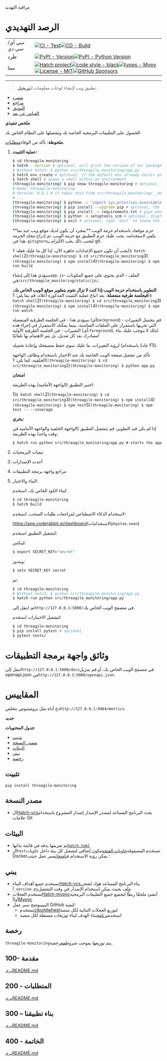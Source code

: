 مراقبة التهديد

# الرصد التهديدي

|             |                                                                                                                                                                                                                                                                                                                                                                                                                                                                                                                                                                                                        |
| ----------- | ------------------------------------------------------------------------------------------------------------------------------------------------------------------------------------------------------------------------------------------------------------------------------------------------------------------------------------------------------------------------------------------------------------------------------------------------------------------------------------------------------------------------------------------------------------------------------------------------------ |
| سي آي/سي دي | [![CI - Test](https://github.com/vanHeemstraSystems/threagile-monitoring/actions/workflows/test.yml/badge.svg)](https://github.com/vanHeemstraSystems/threagile-monitoring/actions/workflows/test.yml)[![CD - Build](https://github.com/vanHeemstraSystems/threagile-monitoring/actions/workflows/build.yml/badge.svg)](https://github.com/vanHeemstraSystems/threagile-monitoring/actions/workflows/build.yml)                                                                                                                                                                                        |
| طَرد        | [![PyPI - Version](https://img.shields.io/pypi/v/threagile-monitoring.svg?logo=pypi&label=PyPI&logoColor=gold)](https://pypi.org/project/threagile-monitoring/)[![PyPI - Python Version](https://img.shields.io/pypi/pyversions/threagile-monitoring.svg?logo=python&label=Python&logoColor=gold)](https://pypi.org/project/threagile-monitoring/)                                                                                                                                                                                                                                                     |
| ميتا        | [![Hatch project](https://img.shields.io/badge/%F0%9F%A5%9A-Hatch-4051b5.svg)](https://github.com/pypa/hatch)[![code style - black](https://img.shields.io/badge/code%20style-black-000000.svg)](https://github.com/psf/black)[![types - Mypy](https://img.shields.io/badge/types-Mypy-blue.svg)](https://github.com/ambv/black)[![License - MIT](https://img.shields.io/badge/license-MIT-9400d3.svg)](https://spdx.org/licenses/)[![GitHub Sponsors](https://img.shields.io/github/sponsors/vanHeemstraSystems?logo=GitHub%20Sponsors&style=social)](https://github.com/sponsors/vanHeemstraSystems) |

* * *

> تطبيق ويب لإنشاء لوحات معلومات لـ[ثريجيل](https://threagile.io).

-   [مسرد](./GLOSSARY.md)
-   [مراجع](./REFERENCES.md)
-   [التوثيق](./DOCUMENTATION.md)
-   [القياس عن بعد](./TELEMETRY.md)

**ملخص تنفيذي**

الحصول على التعليمات البرمجية الخاصة بك وتشغيلها على النظام الخاص بك.

**ملحوظة**: تأكد من الوفاء[متطلبات](./200/README.md).

1.  **عملية التثبيت:**

    ```bash
    $ cd threagile-monitoring
    $ hatch --version # optional, will print the version of our package to the terminal without modifying the source directory (e.g. `0.0.1`).
    # Without hatch: $ python src/threagile_monitoring/app.py
    $ hatch env create # optional, if the default env already exists you will be told
    $ hatch shell # spawn a shell within an environment
    (threagile-monitoring) $ pip show threagile-monitoring # optional, shows the project details, here 'threagile-monitoring', from `pyproject.toml`
    # Name: threagile-monitoring
    # Version: 0.0.1 # it takes this from src/threagile_monitoring/__about__.py
    # ...
    (threagile-monitoring) $ python -c "import sys;print(sys.executable)" # optional, see where your environment's python is located
    (threagile-monitoring) $ pip install --upgrade pip # optional, the `run` command allows you to execute commands in an environment as if you had already entered it.
    (threagile-monitoring) $ pip install -r requirements.txt # pipx won't do this
    (threagile-monitoring) $ python -m setuptools_scm # optional, display the version of our package and perform any side-effects like writing to a file. (here: `_version.py`)
    (threagile-monitoring) $ exit # optional, type `exit` to leave the environment
    ```

    **حزم موقعك باستخدام حزمة الويب:**بمجرد أن يكون لديك موقع ويب جيد بما يكفي لاستخدامه، يجب عليك حزم التطبيق مع حزمة الويب. تم إدراج مجلد الحزمة هذا في`.gitignore`لتجنب ذلك يجب الالتزام بـ git.

    يجب أن تكون جميع الإعدادات جاهزة الآن، لذا كل ما عليك فعله:
    1)`$ hatch shell`2)`(threagile-monitoring) $ cd src/threagile_monitoring`3)`(threagile-monitoring) $ npm install`4)`(threagile-monitoring) $ npm run build`

    سيؤدي هذا إلى إنشاء`app.js`الملف - الذي يحتوي على جميع المكونات - في`/src/threagile_monitoring/static/js/`.

    **التطوير باستخدام حزمة الويب:**إذا كنت لا تزال تقوم بتطوير موقع الويب الخاص بك، في**جلسة طرفية منفصلة**، بعد اتباع عملية التثبيت المذكورة أعلاه، قم بما يلي:
    1)`$ hatch shell`2)`(threagile-monitoring) $ cd src/threagile_monitoring`3)`(threagile-monitoring) $ npm install`4)`(threagile-monitoring) $ npm run watch`

    سيؤدي هذا - في الجلسة الطرفية المنفصلة (أي`background`) - قم بتحميل التغييرات التي تجريها باستمرار على الملفات المناسبة، بينما يمكنك الاستمرار في إجراء هذه التغييرات - في الجلسة الطرفية الأولية (أي:`foreground`). لذلك لا يتوجب عليك بناء مصادرك بعد كل تعديل، بل يتم الاهتمام بها تلقائيًا!

    لرؤية التغييرات، ما عليك سوى حفظ متصفحك وإعادة تحميله (عادةً باستخدام F5).

    تأكد من تشغيل صفحة الويب الخاصة بك عند الاختبار باستخدام وظائف الواجهة الخلفية، كما يلي:
    1)`(threagile-monitoring) $ cd src/threagile_monitoring`2)`(threagile-monitoring) $ python app.py`

    **امتحان**

    اختبر التطبيق (الواجهة الأمامية) بهذه الطريقة:

    1)`$ hatch shell`2)`(threagile-monitoring) $ cd src/threagile_monitoring`3)`(threagile-monitoring) $ npm install`4)`(threagile-monitoring) $ npm test`5)`(threagile-monitoring) $ npm test -- --coverage`

    **يجري:**

    إذا لم يكن قيد التطوير، قم بتشغيل التطبيق (الواجهة الخلفية والواجهة الأمامية في وقت واحد) بهذه الطريقة:

        $ hatch run python src/threagile_monitoring/app.py # starts the app 

2.  تبعيات البرمجيات

3.  أحدث الإصدارات

4.  مراجع واجهة برمجة التطبيقات

5.  البناء والاختبار:

    لبناء الكود الخاص بك، استخدم:

    ```bash
    $ cd threagile-monitoring
    $ hatch build
    ```

    لاستخدام الذكاء الاصطناعي لمراجعات طلبات السحب، استخدم:

    <https://app.coderabbit.ai/dashboard>(الاستخدامات`phpstan.neon`)

    لتشغيل التطبيق استخدم:

    لينكس:

    ```bash
    $ export SECRET_KEY="secret"
    ```

    ويندوز:

    ```bash
    $ setx SECRET_KEY secret
    ```

    ثم:

    ```bash
    $ cd threagile-monitoring
    # Without hatch: $ python src/threagile_monitoring/app.py
    $ hatch run python src/threagile_monitoring/app.py
    ```

    ثم انتقل إلى`http://127.0.0.1:5000/`في متصفح الويب الخاص بك.

    لتشغيل الاختبارات استخدم:

    ```bash
    $ cd threagile-monitoring
    $ pip install pytest # optional
    $ pytest tests/
    ```

# وثائق واجهة برمجة التطبيقات

انتقل إلى`http://127.0.0.1:5000/docs`في متصفح الويب الخاص بك، أو قم بتنزيل openapi.json من`http://127.0.0.1:5000/openapi.json`.

# المقاييس

دع أداة مثل بروميثيوس تتخلص`http://127.0.0.1:9464/metrics`.

**_جديد_**

**جدول المحتويات**

-   [تثبيت](#installation)
-   [مصدر النسخة](#version-source)
-   [البيئات](#environments)
-   [يبني](#build)
-   [رخصة](#license)

## تثبيت

```console
pip install threagile-monitoring
```

## مصدر النسخة

-   ال[Hatch-vcs](https://github.com/ofek/hatch-vcs)يحدد البرنامج المساعد لمصدر الإصدار إصدار المشروع باستخدام علامات Git

## البيئات

-   تم تعريفها بدقة في قائمة بذاتها[`hatch.toml`](https://hatch.pypa.io/latest/intro/#configuration)
-   ال`test`تستخدم المصفوفة[حاويات الفتحة](https://github.com/ofek/hatch-containers)مكون إضافي لتشغيل كل بيئة داخل حاويات Docker؛ يمكن رؤية الاستخدام في[امتحان](.github/workflows/test.yml)سير عمل جيثب

## يبني

-   تستخدم جميع أهداف البناء[Hatch-vcs](https://github.com/ofek/hatch-vcs)بناء البرنامج المساعد هوك لشحن أ`_version.py`ملف بحيث يمكن استخدام الإصدار في وقت التشغيل
-   تستخدم العجلات[Hatch-mypyc](https://github.com/ofek/hatch-mypyc)أنشئ ملحقًا ربطًا لتجميع جميع التعليمات البرمجية أولاً[Mypyc](https://github.com/mypyc/mypyc)
-   ال[يبني](.github/workflows/build.yml)يوضح سير عمل GitHub كيفية:
    -   يستخدم[cibuildwheel](https://github.com/pypa/cibuildwheel)لتوزيع العجلات الثنائية لكل منصة
    -   استخدم[برنامج](https://hatch.pypa.io/latest/plugins/builder/app/)بناء الهدف لبناء توزيعات مستقلة لكل منصة

## رخصة

`threagile-monitoring`يتم توزيعها بموجب شروط[مع](https://spdx.org/licenses/MIT.html)رخصة.

## 100- مقدمة

يرى[README.md](./100/README.md)

## 200 - المتطلبات

يرى[README.md](./200/README.md)

## 300 – بناء تطبيقنا

يرى[README.md](./300/README.md)

## 400 - الخاتمة

يرى[README.md](./400/README.md)
